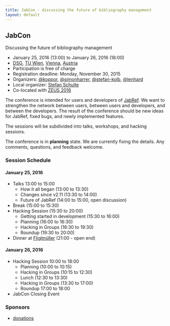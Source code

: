 ```yaml
---
title: JabCon - discussing the future of bibliography management
layout: default
---
```


## JabCon
Discussing the future of bibliography management

* January 25, 2016 (13:00) to January 26, 2016 (18:00)
* [DSG](http://www.infosys.tuwien.ac.at/), [TU Wien](https://www.tuwien.ac.at/), [Vienna](https://www.wien.gv.at/english/culture-history/tourism/index.html), [Austria](http://www.austria.info/us)
* Participation is free of charge
* Registration deadline: Monday, November 30, 2015
* Organizers: [@koppor], [@simonharrer], [@stefan-kolb], [@lenhard]
* Local organizer: [Stefan Schulte](http://www.infosys.tuwien.ac.at/staff/sschulte/)
* Co-located with [ZEUS 2016](http://zeus-workshop.eu/)

The conference is intended for users and developers of [JabRef](https://github.com/JabRef/jabref).
We want to strengthen the network between users, between users and developers, and between the developers.
The result of the conference should be new ideas for JabRef, fixed bugs, and newly implemented features.

The sessions will be subdivided into talks, workshops, and hacking sessions.

The conference is in **planning** state. We are currently fixing the details.
Any comments, questions, and feedback welcome.

### Session Schedule

#### January 25, 2016
* Talks 13:00 to 15:00
    * How it all began (13:00 to 13:30)
    * Changes since v2.11 (13:30 to 14:00)
    * Future of JabRef (14:00 to 15:00, open discussion)
* Break (15:00 to 15:30)
* Hacking Session (15:30 to 20:00)
    * Getting started in development (15:30 to 16:00)
    * Planning (16:00 to 16:30)
    * Hacking in Groups (16:30 to 19:30)
    * Roundup (19:30 to 20:00)
* Dinner at [Fliglmüller](http://www.figlmueller.at/) (21:00 - open end)

#### January 26, 2016
* Hacking Session 10:00 to 18:00
    * Planning (10:00 to 10:15)
    * Hacking in Groups (10:15 to 12:30)
    * Lunch (12:30 to 13:30)
    * Hacking in Groups (13:30 to 17:00)
    * Roundup 17:00 to 18:00
* JabCon Closing Event

### Sponsors
* [donations](https://www.paypal.com/cgi-bin/webscr?item_name=JabRef+Bibliography+Manager&cmd=_donations&lc=US&currency_code=EUR&business=jabrefmail%40gmail.com)

  [@koppor]: https://github.com/koppor/
  [@simonharrer]: https://github.com/simonharrer/
  [@stefan-kolb]: https://github.com/stefan-kolb/
  [@lenhard]: https://github.com/lenhard/